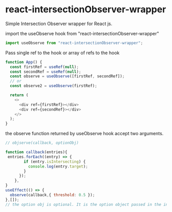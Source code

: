 # react-intersectionObserver-wrapper

Simple Intersection Observer wrapper for React js.

import the useObserve hook from "react-intersectionObserver-wrapper"

```javascript
import useObserve from "react-intersectionObserver-wrapper";
```

Pass single ref to the hook or array of refs to the hook

```javascript
function App() {
  const firstRef = useRef(null);
  const secondRef = useRef(null);
  const observe = useObserve([firstRef, secondRef]);
  // or
  const observe2 = useObserve(firstRef);

  return (
    <>
      <div ref={firstRef}></div>
      <div ref={secondRef}></div>
    </>
  );
}
```

the observe function returned by useObserve hook accept two arguments.

```javascript
// objserve(callback, optionObj)

function callback(entries){
 entries.forEach((entry) => {
        if (entry.isIntersecting) {
          console.log(entry.target);
        }
      });
    },
}
useEffect(() => {
  observe(callback,{ threshold: 0.5 });
},[]);
// the option obj is optional. It is the option object passed in the intersection-observer api
```
